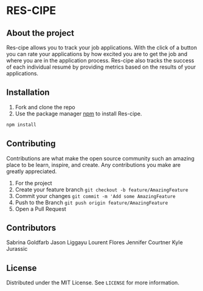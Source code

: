 # RES-CIPE 

## About the project
Res-cipe allows you to track your job applications. With the click of a button you can rate your applications by how excited you are to get the job and where you are in the application process. Res-cipe also tracks the success of each individual resumé by providing metrics based on the results of your applications.

## Installation
1. Fork and clone the repo
2. Use the package manager [npm](https://docs.npmjs.com/cli/v6/commands/npm-install) to install Res-cipe.
```bash
npm install
```

## Contributing
Contributions are what make the open source community such an amazing place to be learn, inspire, and create. Any contributions you make are greatly appreciated.
1. For the project
2. Create your feature branch `git checkout -b feature/AmazingFeature`
3. Commit your changes `git commit -m 'Add some AmazingFeature`
4. Push to the Branch `git push origin feature/AmazingFeature`
5. Open a Pull Request

## Contributors
Sabrina Goldfarb
Jason Liggayu
Lourent Flores
Jennifer Courtner
Kyle Jurassic

## License 
Distributed under the MIT License. See `LICENSE` for more information.

